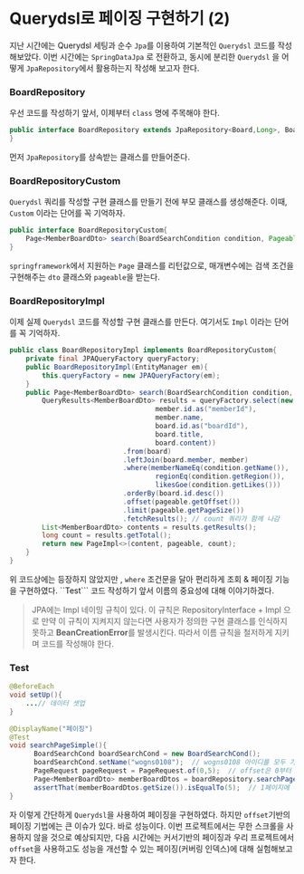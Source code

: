 #  Querydsl로 페이징 구현하기 (2)
지난 시간에는 Querydsl 세팅과 순수 ```Jpa```를 이용하여 기본적인 ```Querydsl``` 코드를 작성해보았다. 이번 시간에는 ```SpringDataJpa``` 로 전환하고, 동시에 분리한 ```Querydsl``` 을 어떻게 ```JpaRepository```에서 활용하는지 작성해 보고자 한다.

### BoardRepository
우선 코드를 작성하기 앞서, 이제부터 ```class``` 명에 주목해야 한다.
```java
public interface BoardRepository extends JpaRepository<Board,Long>, BoardRepositoryCustom{
}
```
먼저 ```JpaRepository```를 상속받는 클래스를 만들어준다.

### BoardRepositoryCustom
```Querydsl``` 쿼리를 작성할 구현 클래스를 만들기 전에 부모 클래스를 생성해준다.
이때, ```Custom``` 이라는 단어를 꼭 기억하자.
```java
public interface BoardRepositoryCustom{
	Page<MemberBoardDto> search(BoardSearchCondition condition, Pageable pageable);
}
```
```springframework```에서 지원하는 ```Page``` 클래스를 리턴값으로, 매개변수에는 검색 조건을 구현해주는 ```dto``` 클래스와 ```pageable```을 받는다.

### BoardRepositoryImpl
이제 실제 ```Querydsl``` 코드를 작성할 구현 클래스를 만든다. 여기서도 ```Impl``` 이라는 단어를 꼭 기억하자.
```java
public class BoardRepositoryImpl implements BoardRepositoryCustom{
	private final JPAQueryFactory queryFactory;
	public BoardRepositoryImpl(EntityManager em){
		this.queryFactory = new JPAQueryFactory(em);
	}
	public Page<MemberBoardDto> search(BoardSearchCondition condition, Pageable pageable){
		QueryResults<MemberBoardDto> results = queryFactory.select(new MemberBoardDto(
									member.id.as("memberId"),
									member.name,
									board.id.as("boardId"),
									board.title,
									board.content))
							.from(board)
							.leftJoin(board.member, member)
							.where(memberNameEq(condition.getName()),
									regionEq(condition.getRegion()),
									likesGoe(condition.getLikes()))
							.orderBy(board.id.desc())
							.offset(pageable.getOffset())
							.limit(pageable.getPageSize())
							.fetchResults(); // count 쿼리가 함께 나감
		List<MemberBoardDto> contents = results.getResults();
		long count = results.getTotal();
		return new PageImpl<>(content, pageable, count);
	} 
}
```

위 코드상에는 등장하지 않았지만 , ```where``` 조건문을 달아 편리하게 조회 & 페이징 기능을 구현하였다. ``Test``` 코드 작성하기 앞서 이름의 중요성에 대해 이야기하겠다.
> JPA에는 Impl 네이밍 규칙이 있다. 이 규칙은 RepositoryInterface + Impl 으로 만약 이 규칙이 지켜지지 않는다면 사용자가 정의한 구현 클래스를 인식하지 못하고 **BeanCreationError**를 발생시킨다. 따라서 이름 규칙을 철저하게 지키며 코드를 작성해야 한다.

### Test
```java
@BeforeEach  
void setUp(){
	...// 데이터 셋업
}
  
@DisplayName("페이징")  
@Test  
void searchPageSimple(){  
      BoardSearchCond boardSearchCond = new BoardSearchCond();  
	  boardSearchCond.setName("wogns0108");  // wogns0108 아이디를 모두 가져와라
	  PageRequest pageRequest = PageRequest.of(0,5);  // offset은 0부터 시작, 1 page size = 5
	  Page<MemberBoardDto> memberBoardDtos = boardRepository.searchPageSimple(boardSearchCond, pageRequest);  
	  assertThat(memberBoardDtos.getSize()).isEqualTo(5);  // 1페이지에 다섯개의 게시물이 출력된다.(@BeforeEach에 데이터 넣어두었음.)
}

```
자 이렇게 간단하게 ```Querydsl```을 사용하여 페이징을 구현하였다. 
하지만 ```offset```기반의 페이징 기법에는 큰 이슈가 있다. 바로 성능이다.
이번 프로젝트에서는 무한 스크롤을 사용하지 않을 것으로 예상되지만, 다음 시간에는 커서기반의 페이징과 우리 프로젝트에서 ```offset```을 사용하고도 성능을 개선할 수 있는 페이징(커버링 인덱스)에 대해 실험해보고자 한다.
